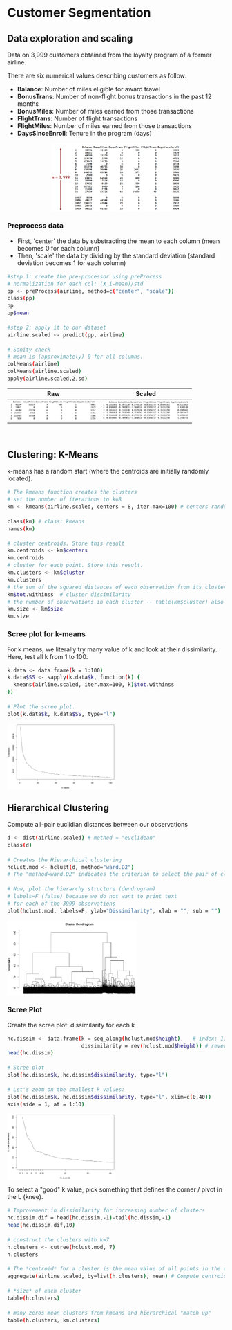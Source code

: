 # Customer Segmentation

## Data exploration and scaling
Data on 3,999 customers obtained from the loyalty program of a former airline.

There are six numerical values describing customers as follow:
- **Balance**: Number of miles eligible for award travel
- **BonusTrans**: Number of non-flight bonus transactions in the past 12 months
- **BonusMiles**: Number of miles earned from those transactions
- **FlightTrans**: Number of flight transactions
- **FlightMiles**: Number of miles earned from those transactions
- **DaysSinceEnroll**: Tenure in the program (days)

<p align='center'>
<img src='img/data_str.png/' align='middle' width='300'>
</p>

### Preprocess data
- First, 'center' the data by substracting the mean to each column (mean becomes 0 for each column)
- Then, 'scale' the data by dividing by the standard deviation (standard deviation becomes 1 for each column)

```bash
#step 1: create the pre-processor using preProcess
# normalization for each col: (X_i-mean)/std
pp <- preProcess(airline, method=c("center", "scale"))
class(pp)
pp
pp$mean

#step 2: apply it to our dataset
airline.scaled <- predict(pp, airline)

# Sanity check
# mean is (approximately) 0 for all columns.
colMeans(airline)
colMeans(airline.scaled)
apply(airline.scaled,2,sd)
```

|**Raw**|**Scaled**|
|--|--|
|<img src='img/al_data.png' width='200'>|<img src='img/al_data_scaled.png' width='200'>|
<br/>

## Clustering: K-Means

k-means has a random start (where the centroids are initially randomly located).

```bash
# The kmeans function creates the clusters
# set the number of iterations to k=8
km <- kmeans(airline.scaled, centers = 8, iter.max=100) # centers randomly selected from rows of airline.scaled

class(km) # class: kmeans
names(km)

# cluster centroids. Store this result
km.centroids <- km$centers
km.centroids
# cluster for each point. Store this result.
km.clusters <- km$cluster
km.clusters
# the sum of the squared distances of each observation from its cluster centroid => cluster dissimilarity
km$tot.withinss  # cluster dissimilarity
# the number of observations in each cluster -- table(km$cluster) also works. Store this resul
km.size <- km$size
km.size
```

### Scree plot for k-means

For k means, we literally try many value of k and look at their dissimilarity. Here, test all k from 1 to 100.

```bash
k.data <- data.frame(k = 1:100)
k.data$SS <- sapply(k.data$k, function(k) {
  kmeans(airline.scaled, iter.max=100, k)$tot.withinss
})

# Plot the scree plot.
plot(k.data$k, k.data$SS, type="l")
```
<img src='img/km_scree.png' width='250' align='middle'>

<br />

## Hierarchical Clustering
Compute all-pair euclidian distances between our observations

```bash
d <- dist(airline.scaled) # method = "euclidean"
class(d)

# Creates the Hierarchical clustering
hclust.mod <- hclust(d, method="ward.D2")
# The "method=ward.D2" indicates the criterion to select the pair of clusters to be merged at each iteration

# Now, plot the hierarchy structure (dendrogram)
# labels=F (false) because we do not want to print text
# for each of the 3999 observations
plot(hclust.mod, labels=F, ylab="Dissimilarity", xlab = "", sub = "")
```
<img src='img/hc_dendrogram.png' width='300' align='middle'>

### Scree Plot
Create the scree plot: dissimilarity for each k

```bash
hc.dissim <- data.frame(k = seq_along(hclust.mod$height),   # index: 1,2,...,length(hclust.mod$height)
                        dissimilarity = rev(hclust.mod$height)) # reverse elements
head(hc.dissim)

# Scree plot
plot(hc.dissim$k, hc.dissim$dissimilarity, type="l")

# Let's zoom on the smallest k values:
plot(hc.dissim$k, hc.dissim$dissimilarity, type="l", xlim=c(0,40))
axis(side = 1, at = 1:10)
```
<img src='img/hc_scree.png' width='250' align='middle'>

To select a "good" k value, pick something that defines the corner / pivot in the L (knee).
```bash
# Improvement in dissimilarity for increasing number of clusters
hc.dissim.dif = head(hc.dissim,-1)-tail(hc.dissim,-1)
head(hc.dissim.dif,10)

# construct the clusters with k=7
h.clusters <- cutree(hclust.mod, 7)
h.clusters

# The *centroid* for a cluster is the mean value of all points in the cluster: 
aggregate(airline.scaled, by=list(h.clusters), mean) # Compute centroids

# *size* of each cluster
table(h.clusters)

# many zeros mean clusters from kmeans and hierarchical "match up"
table(h.clusters, km.clusters)
```

